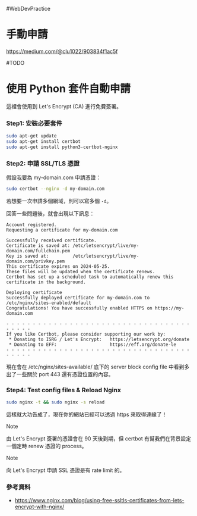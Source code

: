 #WebDevPractice 

# 手動申請

https://medium.com/@clu1022/903834f1ac5f

#TODO 

# 使用 Python 套件自動申請

這裡會使用到 Let's Encrypt (CA) 進行免費簽署。

### Step1: 安裝必要套件

```bash
sudo apt-get update
sudo apt-get install certbot
sudo apt-get install python3-certbot-nginx
```

### Step2: 申請 SSL/TLS 憑證

假設我要為 my-domain.com 申請憑證：

```bash
sudo certbot --nginx -d my-domain.com
```

若想要一次申請多個網域，則可以寫多個 `-d`。

回答一些問題後，就會出現以下訊息：

```plaintext
Account registered.
Requesting a certificate for my-domain.com

Successfully received certificate.
Certificate is saved at: /etc/letsencrypt/live/my-domain.com/fullchain.pem
Key is saved at:         /etc/letsencrypt/live/my-domain.com/privkey.pem
This certificate expires on 2024-05-25.
These files will be updated when the certificate renews.
Certbot has set up a scheduled task to automatically renew this certificate in the background.

Deploying certificate
Successfully deployed certificate for my-domain.com to /etc/nginx/sites-enabled/default
Congratulations! You have successfully enabled HTTPS on https://my-domain.com

- - - - - - - - - - - - - - - - - - - - - - - - - - - - - - - - - - - - - - - -
If you like Certbot, please consider supporting our work by:
 * Donating to ISRG / Let's Encrypt:   https://letsencrypt.org/donate
 * Donating to EFF:                    https://eff.org/donate-le
- - - - - - - - - - - - - - - - - - - - - - - - - - - - - - - - - - - - - - - -
```

現在會在 /etc/nginx/sites-available/ 底下的 server block config file 中看到多出了一些關於 port 443 還有憑證位置的內容。

### Step4: Test config files & Reload Nginx

```bash
sudo nginx -t && sudo nginx -s reload
```

這樣就大功告成了，現在你的網站已經可以透過 https 來取得連線了！

>[!Note]
>由 Let's Encrypt 簽署的憑證會在 90 天後到期，但 certbot 有幫我們在背景設定一個定時 renew 憑證的 process。

>[!Note]
>向 Let's Encrypt 申請 SSL 憑證是有 rate limit 的。

### 參考資料

- <https://www.nginx.com/blog/using-free-ssltls-certificates-from-lets-encrypt-with-nginx/>
